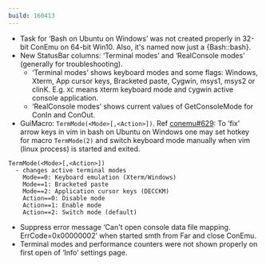 ```yaml
---
build: 160413
---
```


* Task for ‘Bash on Ubuntu on Windows’ was not created properly in 32-bit ConEmu on 64-bit Win10.
  Also, it's named now just a {Bash::bash}.
* New StatusBar columns: ‘Terminal modes’ and ‘RealConsole modes’ (generally for troubleshooting).
  * ‘Terminal modes’ shows keyboard modes and some flags:
    Windows, Xterm, App cursor keys, Bracketed paste, Cygwin, msys1, msys2 or clinK.
    E.g. `XC` means `X`term keyboard mode and `C`ygwin active console application.
  * ‘RealConsole modes’ shows current values of GetConsoleMode for ConIn and ConOut.
* GuiMacro: `TermMode(<Mode>[,<Action>])`.
  Ref [conemu#629](https://github.com/Maximus5/ConEmu/issues/629): To ‘fix’ arrow keys in vim in bash on Ubuntu on Windows
  one may set hotkey for macro `TermMode(2)` and switch keyboard mode
  manually when vim (linux process) is started and exited.

~~~
TermMode(<Mode>[,<Action>])
  - changes active terminal modes
    Mode==0: Keyboard emulation (Xterm/Windows)
    Mode==1: Bracketed paste
    Mode==2: Application cursor keys (DECCKM)
    Action==0: Disable mode
    Action==1: Enable mode
    Action==2: Switch mode (default)
~~~

* Suppress error message ‘Can't open console data file mapping. ErrCode=0x00000002’
  when started smth from Far and close ConEmu.
* Terminal modes and performance counters were not shown properly on first open of ‘Info’ settings page.
